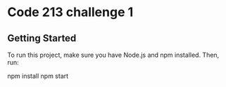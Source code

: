 # Code 213 challenge 1

## Getting Started

To run this project, make sure you have Node.js and npm installed. Then, run:

npm install
npm start
